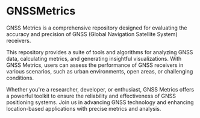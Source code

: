 # GNSSMetrics
GNSS Metrics is a comprehensive repository designed for evaluating the accuracy and precision of GNSS (Global Navigation Satellite System) receivers. 

This repository provides a suite of tools and algorithms for analyzing GNSS data, calculating metrics, and generating insightful visualizations. With GNSS Metrics, users can assess the performance of GNSS receivers in various scenarios, such as urban environments, open areas, or challenging conditions. 

Whether you're a researcher, developer, or enthusiast, GNSS Metrics offers a powerful toolkit to ensure the reliability and effectiveness of GNSS positioning systems. Join us in advancing GNSS technology and enhancing location-based applications with precise metrics and analysis. 
